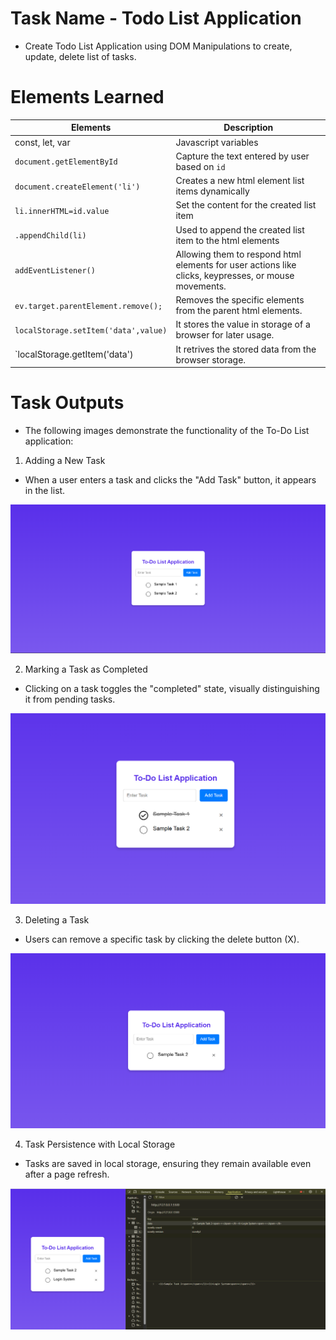 # Task Name - Todo List Application

- Create Todo List Application using DOM Manipulations to create, update, delete list of tasks.

# Elements Learned

| Elements                             | Description                                                                                          |
| ------------------------------------ | ---------------------------------------------------------------------------------------------------- |
| const, let, var                      | Javascript variables                                                                                 |
| `document.getElementById`            | Capture the text entered by user based on `id`                                                       |
| `document.createElement('li')`       | Creates a new html element list items dynamically                                                    |
| `li.innerHTML=id.value`              | Set the content for the created list item                                                            |
| `.appendChild(li)`                   | Used to append the created list item to the html elements                                            |
| `addEventListener()`                 | Allowing them to respond html elements for user actions like clicks, keypresses, or mouse movements. |
| `ev.target.parentElement.remove();`  | Removes the specific elements from the parent html elements.                                         |
| `localStorage.setItem('data',value)` | It stores the value in storage of a browser for later usage.                                         |
| `localStorage.getItem('data')        | It retrives the stored data from the browser storage.                                                |


# Task Outputs

- The following images demonstrate the functionality of the To-Do List application:

1. Adding a New Task
- When a user enters a task and clicks the "Add Task" button, it appears in the list.

![To-DO-App-ADD](./assets/img1.png)

2. Marking a Task as Completed
- Clicking on a task toggles the "completed" state, visually distinguishing it from pending tasks.

![To-DO-App-MARK](./assets/img2.png)

3. Deleting a Task
- Users can remove a specific task by clicking the delete button (X).

![To-DO-App-MARK](./assets/img3.png)

4. Task Persistence with Local Storage
- Tasks are saved in local storage, ensuring they remain available even after a page refresh.

![To-DO-App-MARK](./assets/img4.png)


